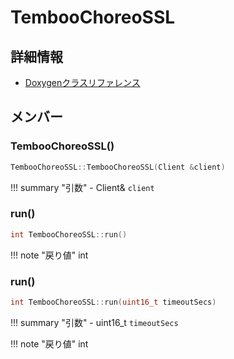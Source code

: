 # TembooChoreoSSL



## 詳細情報

- [Doxygenクラスリファレンス](https://lang-ship.com/reference/Arduino/1.8.9/class_temboo_choreo_s_s_l.html)

## メンバー

### TembooChoreoSSL()



```c
TembooChoreoSSL::TembooChoreoSSL(Client &client)
```

!!! summary "引数"
	- Client& `client` 



### run()



```c
int TembooChoreoSSL::run()
```

!!! note "戻り値"
	int



### run()



```c
int TembooChoreoSSL::run(uint16_t timeoutSecs)
```

!!! summary "引数"
	- uint16_t `timeoutSecs` 

!!! note "戻り値"
	int



